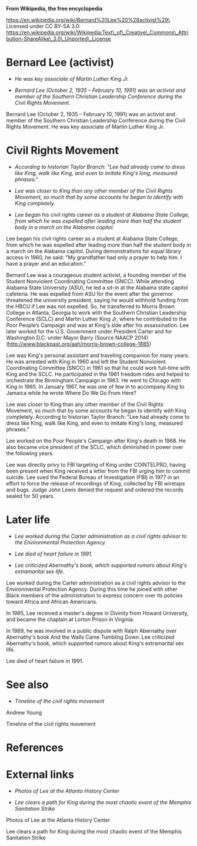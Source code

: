 **From Wikipedia, the free encyclopedia**

https://en.wikipedia.org/wiki/Bernard%20Lee%20%28activist%29\
Licensed under CC BY-SA 3.0:\
https://en.wikipedia.org/wiki/Wikipedia:Text\_of\_Creative\_Commons\_Attribution-ShareAlike\_3.0\_Unported\_License

Bernard Lee (activist)
======================

-   *He was key associate of Martin Luther King Jr.*

-   *Bernard Lee (October 2, 1935 – February 10, 1991) was an activist
    and member of the Southern Christian Leadership Conference during
    the Civil Rights Movement.*

Bernard Lee (October 2, 1935 – February 10, 1991) was an activist and
member of the Southern Christian Leadership Conference during the Civil
Rights Movement. He was key associate of Martin Luther King Jr.

Civil Rights Movement
=====================

-   *According to historian Taylor Branch: "Lee had already come to
    dress like King, walk like King, and even to imitate King's long,
    measured phrases."*

-   *Lee was closer to King than any other member of the Civil Rights
    Movement, so much that by some accounts he began to identify with
    King completely.*

-   *Lee began his civil rights career as a student at Alabama State
    College, from which he was expelled after leading more than half the
    student body in a march on the Alabama capitol.*

Lee began his civil rights career as a student at Alabama State College,
from which he was expelled after leading more than half the student body
in a march on the Alabama capitol. During demonstrations for equal
library access in 1960, he said: "My grandfather had only a prayer to
help him. I have a prayer and an education."

Bernard Lee was a courageous student activist, a founding member of the
Student Nonviolent Coordinating Committee (SNCC). While attending
Alabama State University (ASU), he led a sit-in at the Alabama state
capitol cafeteria. He was expelled from ASU for the event after the
governor threatened the university president, saying he would withhold
funding from the HBCU if Lee was not expelled. So, he transferred to
Morris Brown College in Atlanta, Georgia to work with the Southern
Christian Leadership Conference (SCLC) and Martin Luther King Jr, where
he contributed to the Poor People’s Campaign and was at King's side
after his assassination. Lee later worked for the U.S. Government under
President Carter and for Washington D.C. under Mayor Barry (Source NAACP
2014) (http://www.blackpast.org/aah/morris-brown-college-1885)

Lee was King's personal assistant and traveling companion for many
years. He was arrested with King in 1960 and left the Student Nonviolent
Coordinating Committee (SNCC) in 1961 so that he could work full-time
with King and the SCLC. He participated in the 1961 freedom rides and
helped to orchestrate the Birmingham Campaign in 1963. He went to
Chicago with King in 1965. In January 1967, he was one of few in to
accompany King to Jamaica while he wrote Where Do We Go From Here?

Lee was closer to King than any other member of the Civil Rights
Movement, so much that by some accounts he began to identify with King
completely. According to historian Taylor Branch: "Lee had already come
to dress like King, walk like King, and even to imitate King's long,
measured phrases."

Lee worked on the Poor People's Campaign after King's death in 1968. He
also became vice president of the SCLC, which diminished in power over
the following years.

Lee was directly privy to FBI targeting of King under COINTELPRO, having
been present when King received a letter from the FBI urging him to
commit suicide. Lee sued the Federal Bureau of Investigation (FBI) in
1977 in an effort to force the release of recordings of King, collected
by FBI wiretaps and bugs. Judge John Lewis denied the request and
ordered the records sealed for 50 years.

Later life
==========

-   *Lee worked during the Carter administration as a civil rights
    advisor to the Environmental Protection Agency.*

-   *Lee died of heart failure in 1991.*

-   *Lee criticized Abernathy's book, which supported rumors about
    King's extramarital sex life.*

Lee worked during the Carter administration as a civil rights advisor to
the Environmental Protection Agency. During this time he joined with
other Black members of the administration to express concern over its
policies toward Africa and African Americans.

In 1985, Lee received a master's degree in Divinity from Howard
University, and became the chaplain at Lorton Prison in Virginia.

In 1989, he was involved in a public dispute with Ralph Abernathy over
Abernathy's book And the Walls Came Tumbling Down. Lee criticized
Abernathy's book, which supported rumors about King's extramarital sex
life.

Lee died of heart failure in 1991.

See also
========

-   *Timeline of the civil rights movement*

Andrew Young

Timeline of the civil rights movement

References
==========

External links
==============

-   *Photos of Lee at the Atlanta History Center*

-   *Lee clears a path for King during the most chaotic event of the
    Memphis Sanitation Strike*

Photos of Lee at the Atlanta History Center

Lee clears a path for King during the most chaotic event of the Memphis
Sanitation Strike
